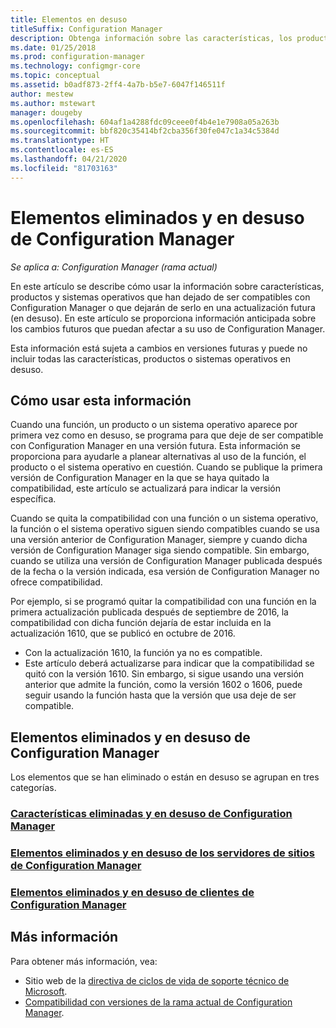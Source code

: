 ```yaml
---
title: Elementos en desuso
titleSuffix: Configuration Manager
description: Obtenga información sobre las características, los productos y los sistemas operativos que Configuration Manager ya no admite.
ms.date: 01/25/2018
ms.prod: configuration-manager
ms.technology: configmgr-core
ms.topic: conceptual
ms.assetid: b0adf873-2ff4-4a7b-b5e7-6047f146511f
author: mestew
ms.author: mstewart
manager: dougeby
ms.openlocfilehash: 604af1a4288fdc09ceee0f4b4e1e7908a05a263b
ms.sourcegitcommit: bbf820c35414bf2cba356f30fe047c1a34c5384d
ms.translationtype: HT
ms.contentlocale: es-ES
ms.lasthandoff: 04/21/2020
ms.locfileid: "81703163"
---
```

# <a name="removed-and-deprecated-items-for-configuration-manager"></a>Elementos eliminados y en desuso de Configuration Manager

*Se aplica a: Configuration Manager (rama actual)*

En este artículo se describe cómo usar la información sobre características, productos y sistemas operativos que han dejado de ser compatibles con Configuration Manager o que dejarán de serlo en una actualización futura (en desuso). En este artículo se proporciona información anticipada sobre los cambios futuros que puedan afectar a su uso de Configuration Manager.  

Esta información está sujeta a cambios en versiones futuras y puede no incluir todas las características, productos o sistemas operativos en desuso.  

## <a name="how-to-use-this-information"></a>Cómo usar esta información  
Cuando una función, un producto o un sistema operativo aparece por primera vez como en desuso, se programa para que deje de ser compatible con Configuration Manager en una versión futura. Esta información se proporciona para ayudarle a planear alternativas al uso de la función, el producto o el sistema operativo en cuestión. Cuando se publique la primera versión de Configuration Manager en la que se haya quitado la compatibilidad, este artículo se actualizará para indicar la versión específica.  

Cuando se quita la compatibilidad con una función o un sistema operativo, la función o el sistema operativo siguen siendo compatibles cuando se usa una versión anterior de Configuration Manager, siempre y cuando dicha versión de Configuration Manager siga siendo compatible. Sin embargo, cuando se utiliza una versión de Configuration Manager publicada después de la fecha o la versión indicada, esa versión de Configuration Manager no ofrece compatibilidad.

Por ejemplo, si se programó quitar la compatibilidad con una función en la primera actualización publicada después de septiembre de 2016, la compatibilidad con dicha función dejaría de estar incluida en la actualización 1610, que se publicó en octubre de 2016.
-  Con la actualización 1610, la función ya no es compatible.
-  Este artículo deberá actualizarse para indicar que la compatibilidad se quitó con la versión 1610.
Sin embargo, si sigue usando una versión anterior que admite la función, como la versión 1602 o 1606, puede seguir usando la función hasta que la versión que usa deje de ser compatible.

## <a name="removed-and-deprecated-items-for-configuration-manager"></a>Elementos eliminados y en desuso de Configuration Manager
Los elementos que se han eliminado o están en desuso se agrupan en tres categorías.  

### <a name="removed-and-deprecated-configuration-manager-features"></a>[Características eliminadas y en desuso de Configuration Manager](removed-and-deprecated-cmfeatures.md)
### <a name="removed-and-deprecated-items-for-configuration-manager-site-servers"></a>[Elementos eliminados y en desuso de los servidores de sitios de Configuration Manager](removed-and-deprecated-server.md)
### <a name="removed-and-deprecated-items-for-configuration-manager-clients"></a>[Elementos eliminados y en desuso de clientes de Configuration Manager](removed-and-deprecated-client.md)


## <a name="more-information"></a>Más información

Para obtener más información, vea:
- Sitio web de la [directiva de ciclos de vida de soporte técnico de Microsoft](https://support.microsoft.com/lifecycle).
- [Compatibilidad con versiones de la rama actual de Configuration Manager](../../../servers/manage/current-branch-versions-supported.md).

